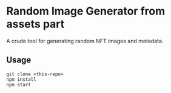 # Random Image Generator from assets part

A crude tool for generating random NFT images and metadata.

## Usage

```
git clone <this-repo>
npm install
npm start
```
